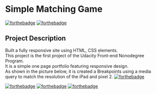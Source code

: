# Simple Matching Game

[![forthebadge](https://forthebadge.com/images/badges/made-with-javascript.svg)](https://forthebadge.com) [![forthebadge](https://forthebadge.com/images/badges/validated-html5.svg)](https://forthebadge.com)

## Project Description

Built a fully responsive site using HTML, CSS elements.  
This project is the first project of the Udacity Front-end Nonodegree Program.   
It is a simple one page portfolio featuring responsive design.  
As shown in the picture below, it is created a Breakpoints using a media query to match the resolution of the iPad and pixel 2. 
[![forthebadge](https://forthebadge.com/images/badges/check-it-out.svg)](https://forthebadge.com)




[![forthebadge](https://forthebadge.com/images/badges/uses-js.svg)](https://forthebadge.com)
[![forthebadge](https://forthebadge.com/images/badges/uses-css.svg)](https://forthebadge.com)
[![forthebadge](https://forthebadge.com/images/badges/uses-html.svg)](https://forthebadge.com)
